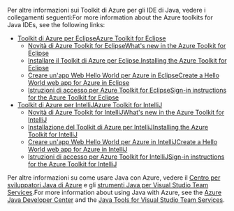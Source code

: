 <span data-ttu-id="d3632-101">Per altre informazioni sui Toolkit di Azure per gli IDE di Java, vedere i collegamenti seguenti:</span><span class="sxs-lookup"><span data-stu-id="d3632-101">For more information about the Azure toolkits for Java IDEs, see the following links:</span></span>

* [<span data-ttu-id="d3632-102">Toolkit di Azure per Eclipse</span><span class="sxs-lookup"><span data-stu-id="d3632-102">Azure Toolkit for Eclipse</span></span>](/azure/azure-toolkit-for-eclipse)
  * [<span data-ttu-id="d3632-103">Novità di Azure Toolkit for Eclipse</span><span class="sxs-lookup"><span data-stu-id="d3632-103">What's new in the Azure Toolkit for Eclipse</span></span>](/azure/azure-toolkit-for-eclipse-whats-new)
  * [<span data-ttu-id="d3632-104">Installare il Toolkit di Azure per Eclipse.</span><span class="sxs-lookup"><span data-stu-id="d3632-104">Installing the Azure Toolkit for Eclipse</span></span>](/azure/azure-toolkit-for-eclipse-installation)
  * [<span data-ttu-id="d3632-105">Creare un'app Web Hello World per Azure in Eclipse</span><span class="sxs-lookup"><span data-stu-id="d3632-105">Create a Hello World web app for Azure in Eclipse</span></span>](/azure/app-service-web/app-service-web-eclipse-create-hello-world-web-app)
  * [<span data-ttu-id="d3632-106">Istruzioni di accesso per Azure Toolkit for Eclipse</span><span class="sxs-lookup"><span data-stu-id="d3632-106">Sign-in instructions for the Azure Toolkit for Eclipse</span></span>](/azure/azure-toolkit-for-eclipse-sign-in-instructions)
* [<span data-ttu-id="d3632-107">Toolkit di Azure per IntelliJ</span><span class="sxs-lookup"><span data-stu-id="d3632-107">Azure Toolkit for IntelliJ</span></span>](/azure/azure-toolkit-for-intellij)
  * [<span data-ttu-id="d3632-108">Novità di Azure Toolkit for IntelliJ</span><span class="sxs-lookup"><span data-stu-id="d3632-108">What's new in the Azure Toolkit for IntelliJ</span></span>](/azure/azure-toolkit-for-intellij-whats-new)
  * [<span data-ttu-id="d3632-109">Installazione del Toolkit di Azure per IntelliJ</span><span class="sxs-lookup"><span data-stu-id="d3632-109">Installing the Azure Toolkit for IntelliJ</span></span>](/azure/azure-toolkit-for-intellij-installation)
  * [<span data-ttu-id="d3632-110">Creare un'app Web Hello World per Azure in IntelliJ</span><span class="sxs-lookup"><span data-stu-id="d3632-110">Create a Hello World web app for Azure in IntelliJ</span></span>](/azure/app-service-web/app-service-web-intellij-create-hello-world-web-app)
  * [<span data-ttu-id="d3632-111">Istruzioni di accesso per Azure Toolkit for IntelliJ</span><span class="sxs-lookup"><span data-stu-id="d3632-111">Sign-in instructions for the Azure Toolkit for IntelliJ</span></span>](/azure/azure-toolkit-for-intellij-sign-in-instructions)

<span data-ttu-id="d3632-112">Per altre informazioni su come usare Java con Azure, vedere il [Centro per sviluppatori Java di Azure](https://azure.microsoft.com/develop/java/) e gli [strumenti Java per Visual Studio Team Services](https://java.visualstudio.com/).</span><span class="sxs-lookup"><span data-stu-id="d3632-112">For more information about using Java with Azure, see the [Azure Java Developer Center](https://azure.microsoft.com/develop/java/) and the [Java Tools for Visual Studio Team Services](https://java.visualstudio.com/).</span></span>
